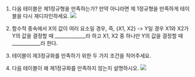 1. 다음 테이블은 제1정규형을 만족하는가? 만약 아니라면 제 1정규형을 만족하게 테이블을 다시 재디자인하세요.
![](http://dl.dropbox.com/s/1rr8ofxuy46i61b/%EC%8A%A4%ED%81%AC%EB%A6%B0%EC%83%B7%202018-12-02%2018.00.52.png)

2. 함수적 종속에서 X의 값이 여러 요소일 경우, 즉, {X1, X2} -> Y일 경우 X1와 X2가 Y의 값을 결정할 때 _____________라 하고 X1, X2 중 하나만 Y의 값을 결정할 때 ____________라 한다.

3. 테이블이 제3정규화를 만족하기 위한 두 가지 조건을 적어주세요.

4. 다음 테이블이 왜 제1정규화를 만족하지 않는지 설명하시오.
![](http://dl.dropbox.com/s/9s8vowdzs3t66uw/%EC%8A%A4%ED%81%AC%EB%A6%B0%EC%83%B7%202018-12-02%2017.50.02.png)






